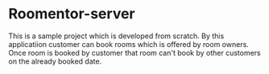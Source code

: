 # Roomentor-server
This is a sample project which is developed from scratch. By this applicatiion customer can book rooms which is offered by room owners. Once room is booked by customer that room can't book by other customers on the already booked date.

